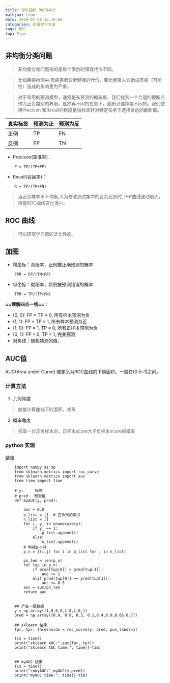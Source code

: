 ```yaml
---
title: 评价指标 ROC与AUC
mathjax: true
date: 2019-07-20 15:10:00
categories: 机器学习方法
tags: ROC
top: True
---
```


## 非均衡分类问题

> 非均衡分类问题指的是每个类别的错误代价不同。

> 比如疾病检测中,有病患者诊断健康的代价，要比健康人诊断成有病（可能性）造成的影响更为严重。

> 对于常用的预测模型，通常是有预测的概率值，我们找到一个合适的截断点作为正负类别的界限。显然再不同的任务下，截断点选择是不同的。我们使用Precison 和Recall的新度量指标来针对特定任务下选择合适的截断值。


真实标签 | 预测为正 | 预测为反
---|---|---
正例 | TP | FN
反例 | FP | TN



- Precison(查准率)：

```
    P = TP/(TP+FP)
```

- Recall(召回率)：

```
    R = TP/(TP+FN)
```

> 当正负样本不不均衡,人为修改测试集中的正负比例时, P-R曲线波动很大，但是ROC曲线变化很小。

## ROC 曲线

> 可以研究学习器的泛化性能。
## 加图
- 横坐标：真阳率，正例被正确预测的概率

```
    FPR = FP/(TN+FP)
```
- 纵坐标：假阳率，负例被预测错误的概率
```
    TPR = TP/(TP+FN)
```
**==理解四点一线==**：
- (0, 0):  FP = TP = 0, 所有样本预测为负
- (1, 1):  FP = TP = 1, 所有样本预测为正
- (1, 0):  FP = 1, TP = 0, 所有正样本预测为负
- (0, 1):  FP = 0, TP = 1, 完美预测
- 对角线：随机猜测的值。


## AUC值

AUC(Area under Curve) 被定义为ROC曲线的下侧面积。一般在(0.5~1)之间。

### 计算方法

1. 几何角度
> 直接计算曲线下的面积，梯形

2. 概率角度
> 任取一对正负样本对，正样本score大于负样本score的概率


### python 实现



[链接](http://zhuzhuyule.xyz)

```
	import numpy as np
	from sklearn.metrics import roc_curve
	from sklearn.metrics import auc
	from time import time
	
	# y:     标签
	# pred： 预测值
	def myAUC(y, pred):
	
	    auc = 0.0
	    p_list = []  # 正负例的索引
	    n_list = []
	    for i, y_ in enumerate(y):
	        if y_ == 1:
	            p_list.append(i)
	        else:
	            n_list.append(i)
	    # 构成p-n对
	    p_n = [(i,j) for i in p_list for j in n_list]
	    
	    pn_len = len(p_n)
	    for tup in p_n:
	        if pred[tup[0]] > pred[tup[1]]:
	            auc += 1
	        elif pred[tup[0]] == pred[tup[1]]:
	            auc += 0.5
	    auc = auc/pn_len
	    return auc
	
	
	## 产生一组数据
	y = np.array([1,0,0,0,1,0,1,0,])
	pred = np.array([0.9, 0.8, 0.3, 0.1,0.4,0.9,0.66,0.7])
	
	## sklearn 结果
	fpr, tpr, thresholds = roc_curve(y, pred, pos_label=1)
	
	tim = time()
	print("sklearn AUC:",auc(fpr, tpr))
	print("sklearn AUC time:", time()-tim)
	
	
	## myAUC 结果
	tim = time()
	print("\nmyAUC:",myAUC(y,pred))
	print("myAUC time:", time()-tim)

```